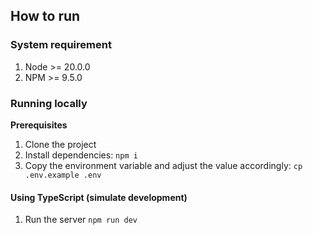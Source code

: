 ## How to run

### System requirement

1. Node >= 20.0.0
2. NPM >= 9.5.0

### Running locally

**Prerequisites**

1. Clone the project
2. Install dependencies: `npm i`
3. Copy the environment variable and adjust the value accordingly: `cp .env.example .env`

#### Using TypeScript (simulate development)

1. Run the server `npm run dev`
